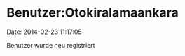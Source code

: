 Benutzer:Otokiralamaankara
==========================

Date: 2014-02-23 11:17:05

Benutzer wurde neu registriert
